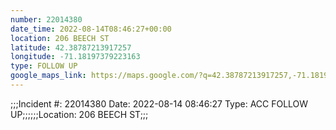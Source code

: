 ```yaml
---
number: 22014380
date_time: 2022-08-14T08:46:27+00:00
location: 206 BEECH ST
latitude: 42.38787213917257
longitude: -71.18197379223163
type: FOLLOW UP
google_maps_link: https://maps.google.com/?q=42.38787213917257,-71.18197379223163
---
```


;;;Incident #: 22014380   Date: 2022-08-14 08:46:27   Type: ACC FOLLOW UP;;;;;;Location: 206 BEECH ST;;;
